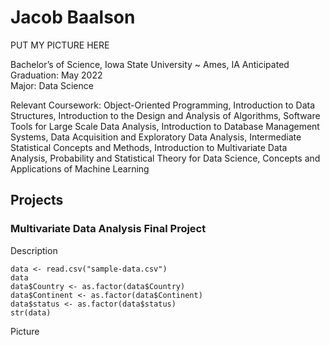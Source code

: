 # Jacob Baalson

PUT MY PICTURE HERE


Bachelor’s of Science, Iowa State University ~ Ames, IA  	         Anticipated Graduation: May 2022  
Major: Data Science 

Relevant Coursework: Object-Oriented Programming, Introduction to Data Structures, Introduction to the Design and Analysis of Algorithms, Software Tools for Large Scale Data Analysis, Introduction to Database Management Systems, Data Acquisition and Exploratory Data Analysis, Intermediate Statistical Concepts and Methods, Introduction to Multivariate Data Analysis, Probability and Statistical Theory for Data Science, Concepts and Applications of Machine Learning  



## Projects

### Multivariate Data Analysis Final Project

Description


```{r}
data <- read.csv("sample-data.csv")
data
data$Country <- as.factor(data$Country)
data$Continent <- as.factor(data$Continent)
data$status <- as.factor(data$status)
str(data)

```

Picture
